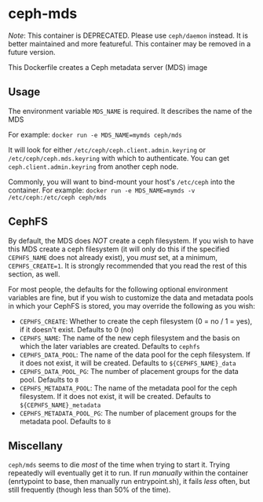ceph-mds
========

_Note_:  This container is DEPRECATED.  Please use `ceph/daemon` instead.  It is better maintained and more featureful.  This container may be removed in a future version.

This Dockerfile creates a Ceph metadata server (MDS) image


Usage
-----

The environment variable `MDS_NAME` is required.  It describes the name of the MDS

For example:
`docker run -e MDS_NAME=mymds ceph/mds`

It will look for either `/etc/ceph/ceph.client.admin.keyring` or `/etc/ceph/ceph.mds.keyring` with which to authenticate.  You can get `ceph.client.admin.keyring` from another ceph node.

Commonly, you will want to bind-mount your host's `/etc/ceph` into the container.  For example:
`docker run -e MDS_NAME=mymds -v /etc/ceph:/etc/ceph ceph/mds`

CephFS
------

By default, the MDS does _NOT_ create a ceph filesystem.  If you wish to have this MDS create a ceph filesystem (it will only do this if the specified `CEPHFS_NAME` does not already exist), you _must_ set, at a minimum, `CEPHFS_CREATE=1`.  It is strongly recommended that you read the rest of this section, as well.

For most people, the defaults for the following optional environment variables are fine, but if you wish to customize the data and metadata pools in which your CephFS is stored, you may override the following as you wish:

  * `CEPHFS_CREATE`: Whether to create the ceph filesystem (0 = no / 1 = yes), if it doesn't exist.  Defaults to 0 (no)
  * `CEPHFS_NAME`: The name of the new ceph filesystem and the basis on which the later variables are created.  Defaults to `cephfs`
  * `CEPHFS_DATA_POOL`:  The name of the data pool for the ceph filesystem.  If it does not exist, it will be created.  Defaults to `${CEPHFS_NAME}_data`
  * `CEPHFS_DATA_POOL_PG`:  The number of placement groups for the data pool.  Defaults to `8`
  * `CEPHFS_METADATA_POOL`:  The name of the metadata pool for the ceph filesystem.  If it does not exist, it will be created.  Defaults to `${CEPHFS_NAME}_metadata`
  * `CEPHFS_METADATA_POOL_PG`:  The number of placement groups for the metadata pool.  Defaults to `8`

Miscellany
----------

`ceph/mds` seems to die _most_ of the time when trying to start it.  Trying repeatedly will eventually get it to run.  If run _manually_ within the container (enrtypoint to base, then manually run entrypoint.sh), it fails _less_ often, but still frequently (though less than 50% of the time).
